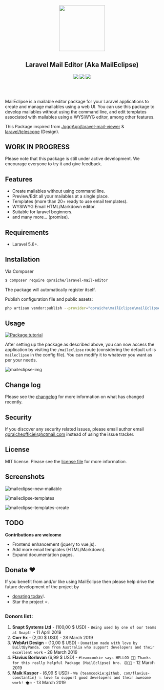 <h6 align="center">
    <img src="https://i.imgur.com/QpAJLql.png" width="150"/>
</h6>

<h2 align="center">
    Laravel Mail Editor (Aka MailEclipse)
</h2>

<p align="center">
<a href="https://packagist.org/packages/qoraiche/laravel-mail-editor" alt="sponsors on Open Collective"><img src="https://poser.pugx.org/qoraiche/laravel-mail-editor/v/stable" /></a> <a href="https://packagist.org/packages/qoraiche/laravel-mail-editor" alt="Sponsors on Open Collective"><img src="https://poser.pugx.org/qoraiche/laravel-mail-editor/license" /></a> 
<a href="https://packagist.org/packages/qoraiche/laravel-mail-editor" alt="Sponsors on Open Collective"><img src="https://poser.pugx.org/qoraiche/laravel-mail-editor/downloads" /></a> 
</p>
<br/><br/>

MailEclipse is a mailable editor package for your Laravel applications to create and manage mailables using a web UI. You can use this package to develop mailables without using the command line, and edit templates associated with mailables using a WYSIWYG editor, among other features.

This Package inspired from [JoggApp/laravel-mail-viewer](https://github.com/JoggApp/laravel-mail-viewer) & [laravel/telescope](https://github.com/laravel/telescope) (Design).

## WORK IN PROGRESS

Please note that this package is still under active development. We encourage everyone to try it and give feedback.

## Features

* Create mailables without using command line.
* Preview/Edit all your mailables at a single place.
* Templates (more than 20+ ready to use email templates).
* WYSIWYG Email HTML/Markdown editor.
* Suitable for laravel beginners.
* and many more... (promise).

## Requirements

* Laravel 5.6+.

## Installation

Via Composer

``` bash
$ composer require qoraiche/laravel-mail-editor
```

The package will automatically register itself.

Publish configuration file and public assets:

``` bash
php artisan vendor:publish --provider="qoraiche\mailEclipse\mailEclipseServiceProvider"
```

## Usage

[![Package tutorial](https://i.imgur.com/sBCiFyt.png)](https://www.youtube.com/watch?v=QFgEGNBY3FI)


After setting up the package as described above, you can now access the application by visiting the `/maileclipse` route (considering the default url is `maileclipse` in the config file). You can modify it to whatever you want as per your needs.

![maileclipse-img](https://i.imgur.com/cWD5odh.png)

## Change log

Please see the [changelog](changelog.md) for more information on what has changed recently.

## Security

If you discover any security related issues, please email author email [qoraicheofficiel@hotmail.com](mailto:qoraicheofficiel@hotmail.com) instead of using the issue tracker.

## License

MIT license. Please see the [license file](LICENSE) for more information.

## Screenshots

![maileclipse-new-mailable](https://i.imgur.com/AiMEtY0.png)

![maileclipse-templates](https://i.imgur.com/siqxWVa.png)

![maileclipse-templates-create](https://i.imgur.com/8OQrEIS.png)

## TODO

__Contributions are welcome__

* Frontend enhancement (jquery to vue.js).
* Add more email templates (HTML/Markdown).
* Expand documentation pages.

## Donate :heart:

If you benefit from and/or like using MailEclipse then please help drive the future development of the project by 

* [donating today](https://www.paypal.me/streamaps)!.
* Star the project :star:.

### Donors list:

1. **Snapt Systems Ltd** - (100,00 $ USD) - `Being used by one of our teams at Snapt!` - 11 April 2019
2. **Corr Ex** - (2,00 $ USD) - 28 March 2019
3. **WebArt Design** - (10,00 $ USD) - `Donation made with love by BuiltByPanda. com from Australia who support developers and their excellent work` - 28 March 2019
4. **Flavius Borlovan** (6,99 $ USD) - `#teamcookie says HELLOO 🥳😉 Thanks for this really helpful Package (MailEclipse) bro. 😉💪🏽` - 12 March 2019
5. **Maik Kasper** - (6,99 $ USD) - `We {teamcookie:github. com/flavius-constantin} 💥 love to support good developers and their awesome work! 🌪🔥` - 13 March 2019
